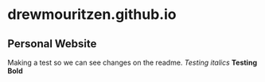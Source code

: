 # drewmouritzen.github.io
## Personal Website

Making a test so we can see changes on the readme. *Testing italics* **Testing Bold**
